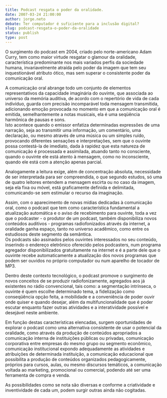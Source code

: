 ```yaml
---
title: Podcast resgata o poder da oralidade.
date: 2007-03-24 21:00:00
author: jorge.neto
debate: Ter computador é suficiente para a inclusão digital? 
slug: podcast-resgata-o-poder-da-oralidade
status: publish 
type: post
---
```


O surgimento do podcast em 2004, criado pelo norte-americano Adam Curry, tem como maior virtude resgatar o glamour da oralidade, característica predominante nos mais variados perfis da sociedade humana, invariavelmente atraída pelo poder da imagem que tem seu inquestionável atributo ótico, mas sem superar o consistente poder da comunicação oral.  
   
 A comunicação oral abrange todo um conjunto de elementos representativos da capacidade imaginária do ouvinte, que associada ao universo da memória auditiva, de acordo com o repertório de vida de cada indivíduo, guarda com precisão incomparável toda mensagem transmitida, adicionando emoção provocada no momento em que a comunicação oral é emitida, semelhantemente a notas musicais, ela é uma seqüência harmônica de pausas e sons.   
 Isto acontece quando o emissor enfatiza determinadas expressões de uma narração, seja ao transmitir uma informação, um comentário, uma declaração, ou mesmo através de uma música ou um simples ruído, provocando diferentes sensações e interpretações, sem que o ouvinte possa contestá-la de imediato, dada à rapidez que esta natureza de comunicação é processada e assimilada, atuando tanto no consciente, quando o ouvinte ele está atento à mensagem, como no inconsciente, quando ele está com a atenção apenas parcial.  
   
 Analogamente a leitura exige, além de concentração absoluta, necessidade de ser interpretada para ser compreendida, o que segundo estudos, só uma de quatro leitores entendem a mensagem escirta ou no caso da imagem, seja ela fixa ou móvel, está graficamente definida e delimitada, comunicando-se sem estimular o recurso da imaginação.   
   
 Assim, com o aparecimento de novas mídias dedicadas à comunicação oral, como o podcast que tem como característica fundamental a atualização automática e o aviso de recebimento para ouvinte, toda a vez que o podcaster - o produtor de um podcast, também disponibiliza novos conteúdos auditivos - programas radiofonizados através da internet, a oralidade ganha espaço, tanto no universo acadêmico, como entre os estudiosos deste segmento da semântica.  
 Os podcasts são assinados pelos ouvintes interessados no seu conteúdo, inserindo o endereço eletrônico oferecido pelos podcasters, num programa agregador disponibilizados gratuitamente na internet e é a parte dele que o ouvinte recebe automaticamente a atualização dos novos programas que podem ser ouvidos no próprio computador ou num aparelho de tocador de MP3.   
  
 Dentro deste contexto tecnológico, o podcast promove o surgimento de novos conceitos de se produzir radiofonizamente, agregados aos já existentes no rádio convencional, tais como: a segmentação intrínseca, o ouvinte é quem escolhe determinado tema, a fidelização como conseqüência opção feita, a mobilidade e a conveniência de poder ouvir onde quiser e quando desejar, além da multifuncionalidade que é poder escutar enquanto fazer outras atividades e a interatividade possível e desejável neste ambiente.  
   
   
 Em função destas características elencadas, surgem oportunidades de explorar o podcast como uma alternativa consistente de usar o potencial da oralidade, como através da produção de conteúdos apropriados a comunicação interna de instituições públicas ou privadas, comunicação corporativa entre empresas do mesmo grupo ou segmento econômico, comunicação institucional expondo adequadamente as atividades e atribuições de determinada instituição, a comunicação educacional que possibilita a produção de conteúdos organizados pedagogicamente, próprios para cursos, aulas, ou mesmo discursos temáticos, a comunicação voltada ao marketing, promocional ou comercial, podendo até ser uma ferramenta de compra e venda.  
   
 As possibilidades como se nota são diversas e conforme a criatividade e inventividade de cada um, podem surgir outras ainda não cogitadas.  
   

